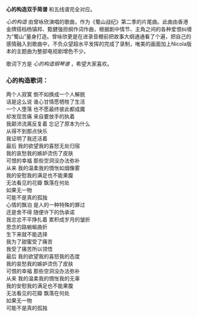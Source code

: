 

**心的构造双手简谱** 和五线谱完全对应。

_心的构造_
由曾咏欣演唱的歌曲，作为《蜀山战纪》第二季的片尾曲。此曲由香港金牌搭档杨镇邦、甄健强担纲作词作曲，根据剧中情节、主角之间的各种爱恨纠缠为“蜀山”量身打造。曾咏欣更是在进录音棚前把故事大纲通通看了个遍，把自己的感情融入到歌曲中，不负众望超水平发挥的完成了录制，唯美的画面加上Nicola版本的主题曲为整部电视剧增色不少。

歌词下方是 _心的构造钢琴谱_ ，希望大家喜欢。

### 心的构造歌词：

两个人寂寞 倒不如换成一个人解脱  
话是这么说 谁心甘情愿牺牲了生活  
一个人堕落 也不愿最终彼此都成魔  
却发现苦痛 来自要放手的执着  
我颠沛流离反复着 忘记了原本为什么  
从得不到那点快乐  
我证明了我还活着  
最后 我的欲望我的喜怒无处归宿  
我的哀愁我的嫉妒烫伤了皮肤  
可恨的幸福 那些空洞没办法弥补  
从来 我的温柔我的惆怅如烟像雾  
我的安慰我的满足也不能果腹  
无法看见的花瓣 飘落在何处  
如果无一物  
可能不是真的孤独  
心情的飘泊 是人的一种特殊的罪过  
还是舍不得 随便许下的伪承诺  
我忿忿不平挣扎着 累积成岁月的皱折  
思念的路蜿蜒曲折  
生下来就不能选择  
我为了甜蜜受了痛苦  
我受了痛苦所以领悟  
最后 我的欲望我的喜怒我的态度  
我的哀愁我的嫉妒烫伤了皮肤  
可恨的幸福 那些空洞没办法弥补  
从来 我的温柔我的惆怅我的无辜  
我的安慰我的满足也不能果腹  
无法看见的花瓣 飘落在何处  
如果无一物  
可能不是真的孤独

